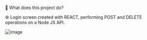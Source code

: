 📂 What does this project do?

⚙️ Login screen created with REACT, performing POST and DELETE operations on a Node JS API.

![image](https://github.com/user-attachments/assets/1fa82f91-6f2b-439e-9dfd-5d5a19f83044)
